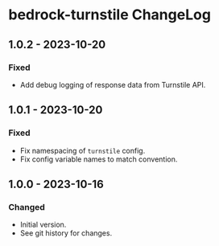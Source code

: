 # bedrock-turnstile ChangeLog

## 1.0.2 - 2023-10-20

### Fixed
- Add debug logging of response data from Turnstile API.

## 1.0.1 - 2023-10-20

### Fixed
- Fix namespacing of `turnstile` config.
- Fix config variable names to match convention.

## 1.0.0 - 2023-10-16

### Changed
- Initial version.
- See git history for changes.
